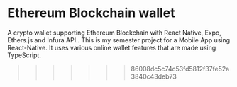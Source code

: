 
# Ethereum Blockchain wallet
A crypto wallet supporting Ethereum Blockchain with React Native, Expo, Ethers.js and Infura API..
This is my semester project for a Mobile App using React-Native. It uses various online wallet features that are made using TypeScript.
>>>>>>> 86008dc5c74c53fd5812f37fe52a3840c43deb73
